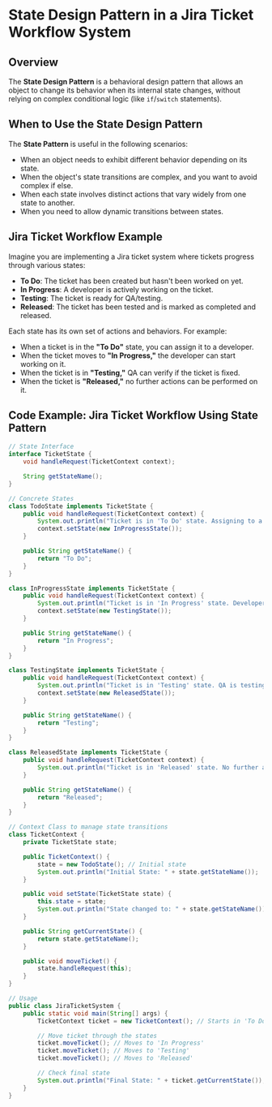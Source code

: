 # State Design Pattern in a Jira Ticket Workflow System

## Overview

The **State Design Pattern** is a behavioral design pattern that allows an object to change its behavior when its internal state changes, without relying on complex conditional logic (like `if`/`switch` statements). 
## When to Use the State Design Pattern

The **State Pattern** is useful in the following scenarios:
- When an object needs to exhibit different behavior depending on its state.
- When the object's state transitions are complex, and you want to avoid complex if else.
- When each state involves distinct actions that vary widely from one state to another.
- When you need to allow dynamic transitions between states.


## Jira Ticket Workflow Example

Imagine you are implementing a Jira ticket system where tickets progress through various states:

- **To Do**: The ticket has been created but hasn't been worked on yet.
- **In Progress**: A developer is actively working on the ticket.
- **Testing**: The ticket is ready for QA/testing.
- **Released**: The ticket has been tested and is marked as completed and released.

Each state has its own set of actions and behaviors. For example:
- When a ticket is in the **"To Do"** state, you can assign it to a developer.
- When the ticket moves to **"In Progress,"** the developer can start working on it.
- When the ticket is in **"Testing,"** QA can verify if the ticket is fixed.
- When the ticket is **"Released,"** no further actions can be performed on it.


## Code Example: Jira Ticket Workflow Using State Pattern

```java
// State Interface
interface TicketState {
    void handleRequest(TicketContext context);

    String getStateName();
}

// Concrete States
class TodoState implements TicketState {
    public void handleRequest(TicketContext context) {
        System.out.println("Ticket is in 'To Do' state. Assigning to a developer...");
        context.setState(new InProgressState());
    }

    public String getStateName() {
        return "To Do";
    }
}

class InProgressState implements TicketState {
    public void handleRequest(TicketContext context) {
        System.out.println("Ticket is in 'In Progress' state. Developer is working on it...");
        context.setState(new TestingState());
    }

    public String getStateName() {
        return "In Progress";
    }
}

class TestingState implements TicketState {
    public void handleRequest(TicketContext context) {
        System.out.println("Ticket is in 'Testing' state. QA is testing the ticket...");
        context.setState(new ReleasedState());
    }

    public String getStateName() {
        return "Testing";
    }
}

class ReleasedState implements TicketState {
    public void handleRequest(TicketContext context) {
        System.out.println("Ticket is in 'Released' state. No further actions can be performed.");
    }

    public String getStateName() {
        return "Released";
    }
}

// Context Class to manage state transitions
class TicketContext {
    private TicketState state;

    public TicketContext() {
        state = new TodoState(); // Initial state
        System.out.println("Initial State: " + state.getStateName());
    }

    public void setState(TicketState state) {
        this.state = state;
        System.out.println("State changed to: " + state.getStateName());
    }

    public String getCurrentState() {
        return state.getStateName();
    }

    public void moveTicket() {
        state.handleRequest(this);
    }
}

// Usage
public class JiraTicketSystem {
    public static void main(String[] args) {
        TicketContext ticket = new TicketContext(); // Starts in 'To Do'

        // Move ticket through the states
        ticket.moveTicket(); // Moves to 'In Progress'
        ticket.moveTicket(); // Moves to 'Testing'
        ticket.moveTicket(); // Moves to 'Released'

        // Check final state
        System.out.println("Final State: " + ticket.getCurrentState());
    }
}

